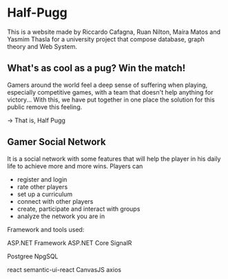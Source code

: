 # Half-Pugg

This is a website made by Riccardo Cafagna, Ruan Nilton, Maíra Matos and Yasmim Thasla for a university project that compose database, graph theory and Web System.


## What's as cool as a pug? Win the match!

Gamers around the world feel a deep sense of suffering when playing, especially competitive games, with a team that doesn't help anything for victory... With this, we have put together in one place the solution for this public remove this feeling.

  -> That is, Half Pugg
  
## Gamer Social Network

It is a social network with some features that will help the player in his daily life to achieve more and more wins.
Players can

  * register and login
  * rate other players
  * set up a curriculum
  * connect with other players
  * create, participate and interact with groups
  * analyze the network you are in
  
Framework and tools used:

ASP.NET Framework
ASP.NET Core
SignalR

Postgree
NpgSQL

react
semantic-ui-react
CanvasJS
axios
